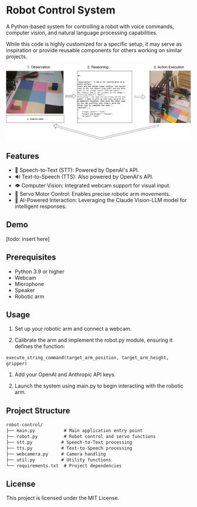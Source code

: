 # Robot Control System

A Python-based system for controlling a robot with voice commands, computer vision, and natural language processing capabilities.

While this code is highly customized for a specific setup, it may serve as inspiration or provide reusable components for others working on similar projects.

![diagram](assets/sequence.png)

## Features

- 🎤 Speech-to-Text (STT): Powered by OpenAI's API.
- 🔊 Text-to-Speech (TTS): Also powered by OpenAI's API.
- 👁️ Computer Vision: Integrated webcam support for visual input.
- 🤖 Servo Motor Control: Enables precise robotic arm movements.
- 🧠 AI-Powered Interaction: Leveraging the Claude Vision-LLM model for intelligent responses.

## Demo

[todo: insert here]

## Prerequisites

- Python 3.9 or higher
- Webcam
- Microphone
- Speaker
- Robotic arm


## Usage

1. Set up your robotic arm and connect a webcam.

1. Calibrate the arm and implement the robot.py module, ensuring it defines the function:

```
execute_string_command(target_arm_position, target_arm_height, gripper)
```

1. Add your OpenAI and Anthropic API keys.

1. Launch the system using main.py to begin interacting with the robotic arm.

## Project Structure

```
robot-control/
├── main.py           # Main application entry point
├── robot.py          # Robot control and servo functions
├── stt.py           # Speech-to-Text processing
├── tts.py           # Text-to-Speech processing
├── webcamera.py     # Camera handling
├── util.py          # Utility functions
└── requirements.txt  # Project dependencies
```


## License

This project is licensed under the MIT License.
